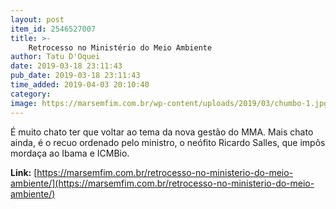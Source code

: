 ```yaml
---
layout: post
item_id: 2546527007
title: >-
    Retrocesso no Ministério do Meio Ambiente
author: Tatu D'Oquei
date: 2019-03-18 23:11:43
pub_date: 2019-03-18 23:11:43
time_added: 2019-04-03 20:10:40
category: 
image: https://marsemfim.com.br/wp-content/uploads/2019/03/chumbo-1.jpg
---
```


É muito chato ter que voltar ao tema da nova gestão do MMA. Mais chato ainda, é o recuo ordenado pelo ministro, o neófito Ricardo Salles, que impôs mordaça ao Ibama e ICMBio.

**Link:** [https://marsemfim.com.br/retrocesso-no-ministerio-do-meio-ambiente/](https://marsemfim.com.br/retrocesso-no-ministerio-do-meio-ambiente/)


